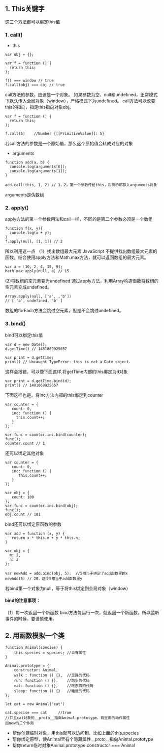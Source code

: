 ## 1. This关键字
这三个方法都可以绑定this值

  ###  1. call()
   - this
```
var obj = {};

var f = function () {
  return this;
};

f() === window // true
f.call(obj) === obj // true
```
call方法的参数，应该是一个对象。
如果参数为空、null和undefined，正常模式下默认传入全局对象（window），严格模式下为undefined。
call方法可以改变this的指向，指定this指向对象obj。
```
var f = function () {
  return this;
};

f.call(5)    //Number {[[PrimitiveValue]]: 5}
```
若call方法的参数是一个原始值，那么这个原始值会转成对应的对象

- arguments
```
function add(a, b) {
  console.log(arguments[0]);
  console.log(arguments[1]);
}

add.call(this, 1, 2) // 1，2，第一个参数传给this，后面的都存入arguments对象
```
arguments是伪数组

### 2. apply()
apply方法的第一个参数用法和call一样，不同的是第二个参数必须是一个数组
```
function f(x, y){
  console.log(x + y);
}
f.apply(null, [1, 1]) // 2
```
所以利用这一点
（1）找出数组最大元素
JavaScript 不提供找出数组最大元素的函数。结合使用apply方法和Math.max方法，就可以返回数组的最大元素。
```
var a = [10, 2, 4, 15, 9];
Math.max.apply(null, a) // 15
```
(2)将数组的空元素变为undefined
通过apply方法，利用Array构造函数将数组的空元素变成undefined。
```
Array.apply(null, ['a', ,'b'])  
// [ 'a', undefined, 'b' ]
```
数组的forEach方法会跳过空元素，但是不会跳过undefined。

### 3. bind()
bind可以绑定this值
```
var d = new Date();
d.getTime() // 1481869925657

var print = d.getTime;
print() // Uncaught TypeError: this is not a Date object.
```
这样会报错，可以像下面这样,将getTime内部的this绑定为d对象
```
var print = d.getTime.bind(d);
print() // 1481869925657
```
下面这样也是，将inc方法内部的this绑定到counter
```
var counter = {
   count: 0,
   inc: function () {
     this.count++;
   }
};

var func = counter.inc.bind(counter);
func();
counter.count // 1
```
还可以绑定其他对象
```
var counter = {
   count: 0,
   inc: function () {
      this.count++;
   }
};

var obj = {
   count: 100
};
var func = counter.inc.bind(obj);
func();
obj.count // 101
```
bind还可以绑定原函数的参数
```
var add = function (x, y) {
   return x * this.m + y * this.n;
}

var obj = {
  m: 2,
  n: 2
};

var newAdd = add.bind(obj, 5);  //5相当于绑定了add函数里的x
newAdd(5) // 20，这个5相当于add函数里y
```
若bind第一个对象为null，等于将this绑定到全局对象（window）
#### bind的注意事项：
（1）每一次返回一个新函数
bind方法每运行一次，就返回一个新函数，所以监听事件的时候，要谨慎使用。

## 2. 用函数模拟一个类
```
function Animal(species) {
    this.species = species; //自有属性
}
    
Animal.prototype = {
    constructor: Animal,
    walk : function () {},  //走路的代码
    run: function () {},    //跑步的代码
    eat: function () {},    //吃东西的代码
    sleep: function () {}   //睡觉的代码
};

let cat = new Animal('cat')  

cat.specise === cat     //true
//并且cat对象的__proto__指向Animal.prototype，有里面的动作属性
加new的三个作用
```
- 帮你创建临时对象，用this就可以访问到，比如上面的this.species
- 帮你绑定原型，使Animal里有个隐藏属性__proto__指向Animal.prototype
 - 帮你return临时对象Animal.prototype.constructor === Animal